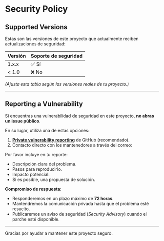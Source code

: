 # Security Policy

## Supported Versions

Estas son las versiones de este proyecto que actualmente reciben actualizaciones de seguridad:

| Versión | Soporte de seguridad |
| ------- | -------------------- |
| 1.x.x   | ✅ Sí                 |
| < 1.0   | ❌ No                 |

*(Ajusta esta tabla según las versiones reales de tu proyecto.)*

---

## Reporting a Vulnerability

Si encuentras una vulnerabilidad de seguridad en este proyecto, **no abras un issue público**.

En su lugar, utiliza una de estas opciones:

1. **[Private vulnerability reporting](../../security/advisories/new)** de GitHub (recomendado).
2. Contacto directo con los mantenedores a través del correo: 

Por favor incluye en tu reporte:
- Descripción clara del problema.
- Pasos para reproducirlo.
- Impacto potencial.
- Si es posible, una propuesta de solución.

**Compromiso de respuesta:**
- Responderemos en un plazo máximo de **72 horas**.
- Mantendremos la comunicación privada hasta que el problema esté resuelto.
- Publicaremos un aviso de seguridad (*Security Advisory*) cuando el parche esté disponible.

---

Gracias por ayudar a mantener este proyecto seguro.
